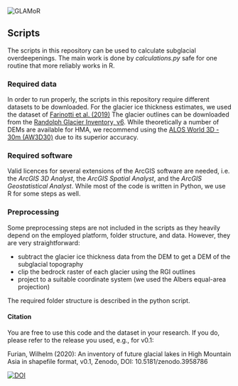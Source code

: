 ![GLAMoR](https://cryo-tools.org/wp-content/uploads/2020/07/GLAMoR-LOGO-400px.png)
## Scripts
The scripts in this repository can be used to calculate subglacial overdeepenings.
The main work is done by *calculations.py* safe for one routine that more reliably works in R. 

### Required data
In order to run properly, the scripts in this repository require different datasets to be downloaded.
For the glacier ice thickness estimates, we used the dataset of 
[Farinotti et al. (2019)](https://doi.org/10.1038/s41561-019-0300-3)
The glacier outlines can be downloaded from the 
[Randolph Glacier Inventory, v6](https://www.glims.org/RGI/).
While theoretically a number of DEMs are available for HMA, we recommend using the 
[ALOS World 3D - 30m (AW3D30)](https://www.eorc.jaxa.jp/ALOS/en/aw3d30/index.htm) due to its superior accuracy.

### Required software
Valid licences for several extensions of the ArcGIS software are needed, 
i.e. the *ArcGIS 3D Analyst*, the *ArcGIS Spatial Analyst*, and the *ArcGIS Geostatistical Analyst*.
While most of the code is written in Python, we use R for some steps as well.

### Preprocessing
Some preprocessing steps are not included in the scripts as they heavily depend on the employed
platform, folder structure, and data. However, they are very straightforward:
- subtract the glacier ice thickness data from the DEM to get a DEM of the subglacial topography
- clip the bedrock raster of each glacier using the RGI outlines
- project to a suitable coordinate system (we used the Albers equal-area projection)

The required folder structure is described in the python script.

#### Citation
You are free to use this code and the dataset in your research. 
If you do, please refer to the release you used, e.g., for v0.1:

Furian, Wilhelm (2020): An inventory of future glacial lakes 
in High Mountain Asia in shapefile format, v0.1, Zenodo, DOI: 10.5181/zenodo.3958786

[![DOI](https://zenodo.org/badge/281966062.svg)](https://zenodo.org/badge/latestdoi/281966062)

